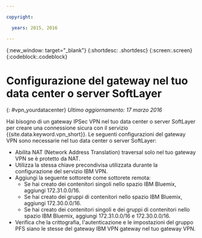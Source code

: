 ```yaml
---

copyright:

  years: 2015, 2016

---
```


{:new_window: target="_blank"}
{:shortdesc: .shortdesc}
{:screen:.screen}
{:codeblock:.codeblock}

# Configurazione del gateway nel tuo data center o server SoftLayer
{: #vpn_yourdatacenter}
*Ultimo aggiornamento: 17 marzo 2016*

Hai bisogno di un gateway IPSec VPN nel tuo data center o server SoftLayer per creare una connessione sicura con il servizio {{site.data.keyword.vpn_short}}. Le seguenti configurazioni del gateway VPN sono necessarie nel tuo data center o server SoftLayer:

* Abilita NAT (Network Address Translation) traversal solo nel tuo gateway VPN se è protetto da NAT. 
* Utilizza la stessa chiave precondivisa utilizzata durante la configurazione del servizio IBM VPN.
* Aggiungi la seguente sottorete come sottorete remota:
	* Se hai creato dei contenitori singoli nello spazio IBM Bluemix, aggiungi 172.31.0.0/16.
	* Se hai creato dei gruppi di contenitori nello spazio IBM Bluemix, aggiungi 172.30.0.0/16.
	* Se hai creato dei contenitori singoli e dei gruppi di contenitori nello spazio IBM Bluemix, aggiungi 172.31.0.0/16 e 172.30.0.0/16.
* Verifica che la crittografia, l'autenticazione e le impostazioni del gruppo PFS siano le stesse del gateway IBM VPN gateway nel tuo gateway VPN.
